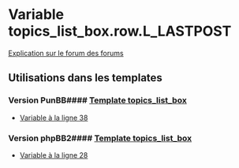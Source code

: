 # Variable topics_list_box.row.L_LASTPOST
[Explication sur le forum des forums](http://forum.forumactif.com/t294113-listing-des-variables#topics_list_box.row.L_LASTPOST)
## Utilisations dans les templates
### Version PunBB#### [Template topics_list_box](punbb/topics_list_box.md)
* [Variable à la ligne 38](../punbb/topics_list_box.tpl#L38)
### Version phpBB2#### [Template topics_list_box](subsilver/topics_list_box.md)
* [Variable à la ligne 28](../subsilver/topics_list_box.tpl#L28)